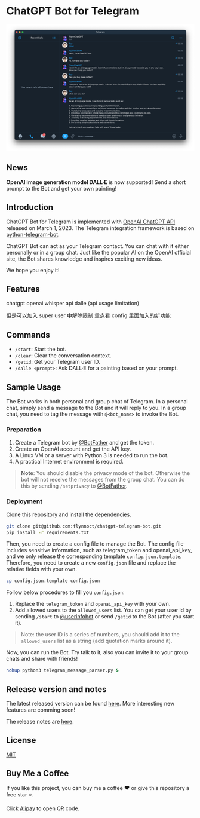 # ChatGPT Bot for Telegram

![](/docs/dialog.png)

## News

**OpenAI image generation model DALL·E** is now supported! Send a short prompt to the Bot and get your own painting!

## Introduction

ChatGPT Bot for Telegram is implemented with [OpenAI ChatGPT API](https://platform.openai.com/docs/guides/chat) released on March 1, 2023. The Telegram integration framework is based on [python-telegram-bot](https://python-telegram-bot.org).

ChatGPT Bot can act as your Telegram contact. You can chat with it either personally or in a group chat. Just like the popular AI on the OpenAI official site, the Bot shares knowledge and inspires exciting new ideas.

We hope you enjoy it!

## Features

chatgpt
openai whisper api
dalle (api usage limitation)

但是可以加入 super user 中解除限制
重点看 config 里面加入的新功能

## Commands

- `/start`: Start the bot.
- `/clear`: Clear the conversation context.
- `/getid`: Get your Telegram user ID.
- `/dalle <prompt>`: Ask DALL·E for a painting based on your prompt.

## Sample Usage

The Bot works in both personal and group chat of Telegram.
In a personal chat, simply send a message to the Bot and it will reply to you.
In a group chat, you need to tag the message with `@<bot_name>` to invoke the Bot.

### Preparation

1. Create a Telegram bot by [@BotFather](https://t.me/BotFather) and get the token.
2. Create an OpenAI account and get the API key.
3. A Linux VM or a server with Python 3 is needed to run the bot.
4. A practical Internet environment is required.

> **Note**: You should disable the privacy mode of the bot. Otherwise the bot will not receive the messages from the group chat. You can do this by sending `/setprivacy` to [@BotFather](https://t.me/BotFather).

### Deployment

Clone this repository and install the dependencies.

```bash
git clone git@github.com:flynnoct/chatgpt-telegram-bot.git
pip install -r requirements.txt
```

Then, you need to create a config file to manage the Bot. The config file includes sensitive information, such as telegram_token and openai_api_key, and we only release the corresponding template `config.json.template`. Therefore, you need to create a new `config.json` file and replace the relative fields with your own.

```bash
cp config.json.template config.json
```

Follow below procedures to fill you `config.json`:

1. Replace the `telegram_token` and `openai_api_key` with your own.
2. Add allowed users to the `allowed_users` list. You can get your user id by sending `/start` to [@userinfobot](https://t.me/userinfobot) or send `/getid` to the Bot (after you start it).

> Note: the user ID is a series of numbers, you should add it to the `allowed_users` list as a string (add quotation marks around it).

Now, you can run the Bot. Try talk to it, also you can invite it to your group chats and share with friends!

```bash
nohup python3 telegram_message_parser.py &
```

## Release version and notes

The latest released version can be found [here](https://github.com/flynnoct/chatgpt-telegram-bot/releases/latest). More interesting new features are comming soon!

The release notes are [here](/docs/release_notes.md).

## License

[MIT](LICENSE.md)

## Buy Me a Coffee

If you like this project, you can buy me a coffee ❤️ or give this repository a free star ⭐️.

Click [Alipay](donate_code/alipay.jpg) to open QR code.
